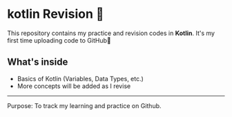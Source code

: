 # kotlin Revision 🚀
This repository contains my practice and revision codes in **Kotlin**.
It's my first time uploading code to GitHub🎉

##  What's inside
- Basics of Kotlin (Variables, Data Types, etc.)
- More concepts will be added as I revise

----
Purpose: To track my learning and practice on Github.
